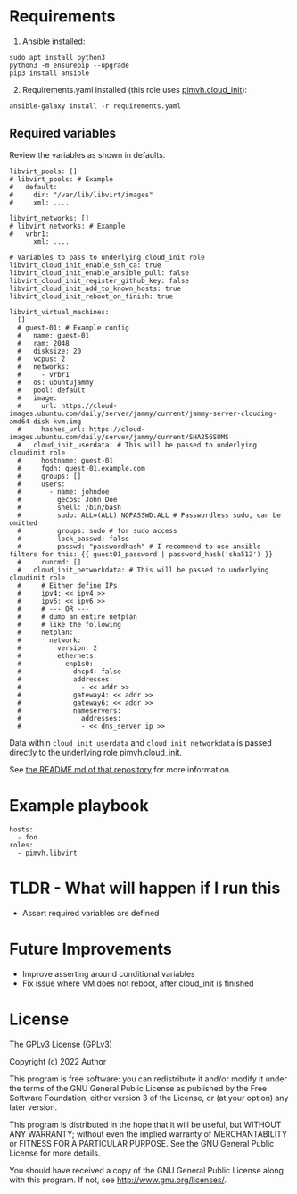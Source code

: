 # Requirements

1. Ansible installed:

```
sudo apt install python3
python3 -m ensurepip --upgrade
pip3 install ansible
```

2. Requirements.yaml installed (this role uses [pimvh.cloud_init](https://github.com/pimvh/cloud_init)):

```
ansible-galaxy install -r requirements.yaml
```

## Required variables

Review the variables as shown in defaults.

```
libvirt_pools: []
# libvirt_pools: # Example
#   default:
#     dir: "/var/lib/libvirt/images"
#     xml: ....

libvirt_networks: []
# libvirt_networks: # Example
#   vrbr1:
      xml: ....

# Variables to pass to underlying cloud_init role
libvirt_cloud_init_enable_ssh_ca: true
libvirt_cloud_init_enable_ansible_pull: false
libvirt_cloud_init_register_github_key: false
libvirt_cloud_init_add_to_known_hosts: true
libvirt_cloud_init_reboot_on_finish: true

libvirt_virtual_machines:
  []
  # guest-01: # Example config
  #   name: guest-01
  #   ram: 2048
  #   disksize: 20
  #   vcpus: 2
  #   networks:
  #     - vrbr1
  #   os: ubuntujammy
  #   pool: default
  #   image:
  #     url: https://cloud-images.ubuntu.com/daily/server/jammy/current/jammy-server-cloudimg-amd64-disk-kvm.img
  #     hashes_url: https://cloud-images.ubuntu.com/daily/server/jammy/current/SHA256SUMS
  #   cloud_init_userdata: # This will be passed to underlying cloudinit role
  #     hostname: guest-01
  #     fqdn: guest-01.example.com
  #     groups: []
  #     users:
  #       - name: johndoe
  #         gecos: John Doe
  #         shell: /bin/bash
  #         sudo: ALL=(ALL) NOPASSWD:ALL # Passwordless sudo, can be omitted
  #         groups: sudo # for sudo access
  #         lock_passwd: false
  #         passwd: "passwordhash" # I recommend to use ansible filters for this: {{ guest01_password | password_hash('sha512') }}
  #     runcmd: []
  #   cloud_init_networkdata: # This will be passed to underlying cloudinit role
  #     # Either define IPs
  #     ipv4: << ipv4 >>
  #     ipv6: << ipv6 >>
  #     # --- OR ---
  #     # dump an entire netplan
  #     # like the following
  #     netplan:
  #       network:
  #         version: 2
  #         ethernets:
  #           enp1s0:
  #             dhcp4: false
  #             addresses:
  #               - << addr >>
  #             gateway4: << addr >>
  #             gateway6: << addr >>
  #             nameservers:
  #               addresses:
  #               - << dns_server ip >>
```

Data within `cloud_init_userdata` and `cloud_init_networkdata` is passed directly to the underlying role pimvh.cloud_init.

See [the README.md of that repository](https://github.com/pimvh/cloud_init) for more information.

# Example playbook

```
hosts:
  - foo
roles:
  - pimvh.libvirt

```

# TLDR - What will happen if I run this

- Assert required variables are defined

# Future Improvements

- Improve asserting around conditional variables
- Fix issue where VM does not reboot, after cloud_init is finished

# License

The GPLv3 License (GPLv3)

Copyright (c) 2022 Author

This program is free software: you can redistribute it and/or modify
it under the terms of the GNU General Public License as published by
the Free Software Foundation, either version 3 of the License, or
(at your option) any later version.

This program is distributed in the hope that it will be useful,
but WITHOUT ANY WARRANTY; without even the implied warranty of
MERCHANTABILITY or FITNESS FOR A PARTICULAR PURPOSE. See the
GNU General Public License for more details.

You should have received a copy of the GNU General Public License
along with this program. If not, see <http://www.gnu.org/licenses/>.
